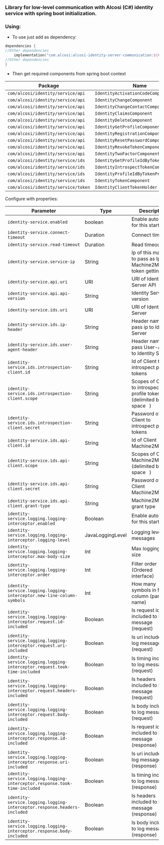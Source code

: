 ### Library for low-level communication with Alcosi (C#) identity service with spring boot initialization.

### Using:

- To use just add as dependency:

````kotlin
dependencies {
//Other dependencies
    implementation("com.alcosi:alcosi-identity-server-communication:${version}")
//Other dependencies
}
````

- Then get required components from spring boot context

| Package                             | Name                                   |
|-------------------------------------|----------------------------------------|
| `com/alcosi/identity/service/api`   | `IdentityActivationCodeComponent`      |
| `com/alcosi/identity/service/api`   | `IdentityChangeComponent`              |
| `com/alcosi/identity/service/api`   | `IdentityChangeContactComponent`       |
| `com/alcosi/identity/service/api`   | `IdentityClaimsComponent`              |
| `com/alcosi/identity/service/api`   | `IdentityDeleteComponent`              |
| `com/alcosi/identity/service/api`   | `IdentityGetProfileComponent`          |
| `com/alcosi/identity/service/api`   | `IdentityRegistrationComponent`        |
| `com/alcosi/identity/service/api`   | `IdentityResetPasswordComponent`       |
| `com/alcosi/identity/service/api`   | `IdentityRevokeTokenComponent`         |
| `com/alcosi/identity/service/api`   | `IdentityTwoFactorComponent`           |
| `com/alcosi/identity/service/ids`   | `IdentityGetProfileIdByTokenComponent` |
| `com/alcosi/identity/service/ids`   | `IdentityIntrospectTokenComponent`     |
| `com/alcosi/identity/service/ids`   | `IdentityProfileIdByTokenProvider`     |
| `com/alcosi/identity/service/ids`   | `IdentityTokenComponent`               |
| `com/alcosi/identity/service/token` | `IdentityClientTokenHolder`            |

Configure with properties:

| Parameter                                                                  | Type             | Description                                                             |
|----------------------------------------------------------------------------|------------------|-------------------------------------------------------------------------|
| `identity-service.enabled`                                                 | boolean          | Enable autoconfig for this starter                                      |
| `identity-service.connect-timeout`                                         | Duration         | Connect timeout                                                         |
| `identity-service.read-timeout`                                            | Duration         | Read timeout                                                            |
| `identity-service.service-ip`                                              | String           | Ip of this machine to pass as Ip for Machine2Machine token getting      |
| `identity-service.api.uri`                                                 | URI              | URI of Identity Server API                                              |
| `identity-service.api.api-version`                                         | String           | Identity Server Api version                                             |
| `identity-service.ids.uri`                                                 | URI              | URI of Identity Server                                                  |
| `identity-service.ids.ip-header`                                           | String           | Header name to pass ip to           Identity Server                     |
| `identity-service.ids.user-agent-header`                                   | String           | Header name to pass User-Agent to           Identity Server             |
| `identity-service.ids.introspection-client.id`                             | String           | Id of Client to introspect profile tokens                               |
| `identity-service.ids.introspection-client.scope`                          | String           | Scopes of Client to introspect profile tokens  (delimited by space ` `) |
| `identity-service.ids.introspection-client.secret`                         | String           | Password of Client to introspect profile tokens                         |
| `identity-service.ids.api-client.id`                                       | String           | Id of Client Machine2Machine                                            |
| `identity-service.ids.api-client.scope`                                    | String           | Scopes of Client Machine2Machine  (delimited by space ` `)              |
| `identity-service.ids.api-client.secret`                                   | String           | Password of Client Machine2Machine                                      |
| `identity-service.ids.api-client.grant-type`                               | String           | Machine2Machine grant type                                              |
| `identity-service.logging.logging-interceptor.enabled`                     | Boolean          | Enable autoconfig for this starter                                      |
| `identity-service.logging.logging-interceptor.logging-level`               | JavaLoggingLevel | Logging level of messages                                               |
| `identity-service.logging.logging-interceptor.max-body-size`               | Int              | Max logging body size                                                   |
| `identity-service.logging.logging-interceptor.order`                       | Int              | Filter order (Ordered interface)                                        |
| `identity-service.logging.logging-interceptor.new-line-column-symbols`     | Int              | How many symbols in first column (param name)                           |
| `identity-service.logging.logging-interceptor.request.id-included`         | Boolean          | Is request id included to log message (request)                         |
| `identity-service.logging.logging-interceptor.request.uri-included`        | Boolean          | Is uri included to log message (request)                                |
| `identity-service.logging.logging-interceptor.request.took-time-included`  | Boolean          | Is timing included to log message (request)                             |
| `identity-service.logging.logging-interceptor.request.headers-included`    | Boolean          | Is headers included to log message (request)                            |
| `identity-service.logging.logging-interceptor.request.body-included`       | Boolean          | Is body included to log message (request)                               |
| `identity-service.logging.logging-interceptor.response.id-included`        | Boolean          | Is request id included to log message (response)                        |
| `identity-service.logging.logging-interceptor.response.uri-included`       | Boolean          | Is uri included to log message (response)                               |
| `identity-service.logging.logging-interceptor.response.took-time-included` | Boolean          | Is timing included to log message (response)                            |
| `identity-service.logging.logging-interceptor.response.headers-included`   | Boolean          | Is headers included to log message (response)                           |
| `identity-service.logging.logging-interceptor.response.body-included`      | Boolean          | Is body included to log message (response)                              |
